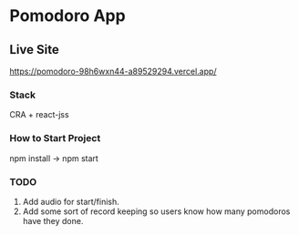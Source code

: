 # Pomodoro App

## Live Site

https://pomodoro-98h6wxn44-a89529294.vercel.app/

### Stack

CRA + react-jss

### How to Start Project

npm install -> npm start

### TODO

1. Add audio for start/finish.
2. Add some sort of record keeping so users know how many pomodoros have they
   done.
